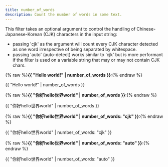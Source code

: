 ```yaml
---
title: number_of_words
description: Count the number of words in some text.
---
```

This filter takes an optional argument to control the handling of Chinese-Japanese-Korean (CJK) characters in the input string:

- passing 'cjk' as the argument will count every CJK character detected as one word irrespective of being separated by whitespace.
- passing 'auto' (auto-detect) works similar to 'cjk' but is more performant if the filter is used on a variable string that may or may not contain CJK chars.

{% raw %}**{{ "Hello world!" | number_of_words }}**:{% endraw %}

{{ "Hello world!" | number_of_words }}

{% raw %}**{{ "你好hello世界world" | number_of_words }}**:{% endraw %}

{{ "你好hello世界world" | number_of_words }}

{% raw %}**{{ "你好hello世界world" | number_of_words: "cjk" }}**:{% endraw %}

{{ "你好hello世界world" | number_of_words: "cjk" }}

{% raw %}**{{ "你好hello世界world" | number_of_words: "auto" }}**:{% endraw %}

{{ "你好hello世界world" | number_of_words: "auto" }}